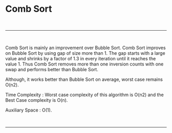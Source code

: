 # Comb Sort

<br/>

---

<br/>

<p>
Comb Sort is mainly an improvement over Bubble Sort. 
Comb Sort improves on Bubble Sort by using gap of size more than 1. The gap starts with a large value and shrinks by a factor of 1.3 in every iteration until it reaches the value 1. Thus Comb Sort removes more than one inversion counts with one swap and performs better than Bubble Sort. 
</p>

Although, it works better than Bubble Sort on average, worst case remains O(n2).

Time Complexity : Worst case complexity of this algorithm is O(n2) and the Best Case complexity is O(n).

Auxiliary Space : O(1).

<br/>

---

